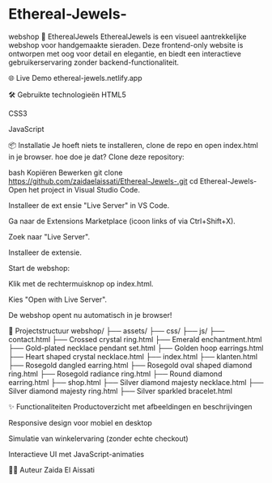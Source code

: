 # Ethereal-Jewels-
webshop
💎 EtherealJewels
EtherealJewels is een visueel aantrekkelijke webshop voor handgemaakte sieraden. Deze frontend-only website is ontworpen met oog voor detail en elegantie, en biedt een interactieve gebruikerservaring zonder backend-functionaliteit.

🌐 Live Demo
ethereal-jewels.netlify.app

🛠️ Gebruikte technologieën
HTML5

CSS3 

JavaScript

<!-- Voeg dit toe als je frameworks gebruikt: --> <!-- - React (optioneel) --> <!-- - Bootstrap of Tailwind CSS (optioneel) -->
📦 Installatie
Je hoeft niets te installeren, clone  de repo en open index.html in je browser.
hoe doe je dat?
Clone deze repository:

bash
Kopiëren
Bewerken
git clone  https://github.com/zaidaelaissati/Ethereal-Jewels-.git
cd Ethereal-Jewels-
Open het project in Visual Studio Code.

Installeer de ext ensie "Live Server" in VS Code.

Ga naar de Extensions Marketplace (icoon links of via Ctrl+Shift+X).

Zoek naar "Live Server".

Installeer de extensie.

Start de webshop:

Klik met de rechtermuisknop op index.html.

Kies "Open with Live Server".

De webshop opent nu automatisch in je browser!

📁 Projectstructuur
webshop/
├── assets/
├── css/
├── js/
├── contact.html
├── Crossed crystal ring.html
├── Emerald enchantment.html
├── Gold-plated necklace pendant set.html
├── Golden hoop earrings.html
├── Heart shaped crystal necklace.html
├── index.html
├── klanten.html
├── Rosegold dangled earring.html
├── Rosegold oval shaped diamond ring.html
├── Rosegold radiance ring.html
├── Round diamond earring.html
├── shop.html
├── Silver diamond majesty necklace.html
├── Silver diamond majesty ring.html
├── Silver sparkled bracelet.html

✨ Functionaliteiten
Productoverzicht met afbeeldingen en beschrijvingen

Responsive design voor mobiel en desktop

Simulatie van winkelervaring (zonder echte checkout)

Interactieve UI met JavaScript-animaties

👩‍💻 Auteur
Zaida El Aissati

